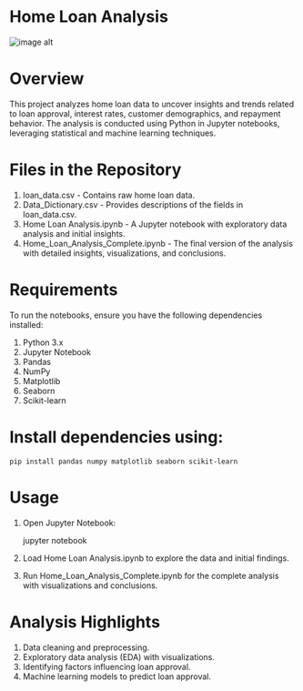 
# Home Loan Analysis
![image alt]()
#   Overview


This project analyzes home loan data to uncover insights and trends related to loan approval, interest rates, customer demographics, and repayment behavior. The analysis is conducted using Python in Jupyter notebooks, leveraging statistical and machine learning techniques.
#   Files in the Repository
1.  loan_data.csv - Contains raw home loan data.
2.  Data_Dictionary.csv - Provides descriptions of the fields in loan_data.csv.
3.  Home Loan Analysis.ipynb - A Jupyter notebook with exploratory data analysis and initial insights.
4.  Home_Loan_Analysis_Complete.ipynb - The final version of the analysis with detailed insights, visualizations, and conclusions.
#   Requirements
To run the notebooks, ensure you have the following dependencies installed:
1.  Python 3.x
2.  Jupyter Notebook
3.  Pandas
4.  NumPy
5.  Matplotlib
6.  Seaborn
7.  Scikit-learn
#   Install dependencies using:
    pip install pandas numpy matplotlib seaborn scikit-learn
#   Usage
1.  Open Jupyter Notebook:

    jupyter notebook
2.  Load Home Loan Analysis.ipynb to explore the data and initial findings.
3.  Run Home_Loan_Analysis_Complete.ipynb for the complete analysis with visualizations and conclusions.
#   Analysis Highlights
1.  Data cleaning and preprocessing.
2.  Exploratory data analysis (EDA) with visualizations.
3.  Identifying factors influencing loan approval.
4.  Machine learning models to predict loan approval.





